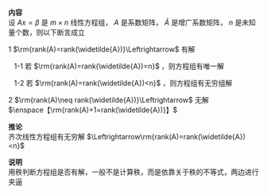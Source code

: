 **内容**  
设 $Ax=\beta$ 是 $m\times n$ 线性方程组， $A$ 是系数矩阵， $\widetilde{A}$ 是增广系数矩阵， $n$ 是未知量个数，则以下断言成立  
  
1  $\rm{rank(A)=rank(\widetilde{A})}\Leftrightarrow$ 有解  
  
 $\enspace$ 1-1 若 $\rm{rank(A)=rank(\widetilde{A})=n}$ ，则方程组有唯一解  
  
 $\enspace$ 1-2 若 $\rm{rank(A)=rank(\widetilde{A})<n}$ ，则方程组有无穷组解  
  
2  $\rm{rank(A)\neq rank(\widetilde{A})}\Leftrightarrow$ 无解  
 $\enspace【\rm{rank(A)+1=rank(\widetilde{A})}】$  
  
**推论**  
齐次线性方程组有无穷解 $\Leftrightarrow\rm{rank(A)=rank(\widetilde{A})<n}$  
  
**说明**  
用秩判断方程组是否有解，一般不是计算秩，而是依靠关于秩的不等式，两边进行夹逼  
